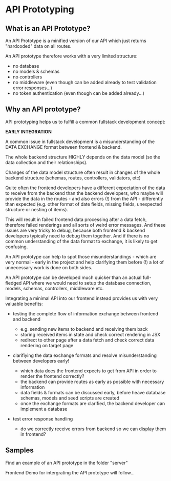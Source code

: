 # API Prototyping

## What is an API Prototype?

An API Prototype is a minified version of our API which just returns "hardcoded" data on all routes.

An API prototype therefore works with a very limited structure:
- no database
- no models & schemas
- no controllers
- no middleware (even though can be added already to test validation error responses...)
- no token authentication (even though can be added already...)

## Why an API prototype?

API prototyping helps us to fulfill a common fullstack development concept:

<b>EARLY INTEGRATION</b>

A common issue in fullstack development is a misunderstanding of the DATA EXCHANGE format between frontend & backend.

The whole backend structure HIGHLY depends on the data model (so the data collection and their relationships). 

Changes of the data model structure often result in changes of the whole backend structure (schemas, routes, controllers, validators, etc)

Quite often the frontend developers have a different expectation of the data to receive from the backend than the backend developers, who maybe will provide the data in the routes - and also errors (!) from the API - differently than expected (e.g. other format of date fields, missing fields, unexpected structure or nesting of items). 

This will result in failed frontend data processing after a data fetch, therefore failed renderings and all sorts of weird error messages. And these issues are very tricky to debug, because both frontend & backend developers typically need to debug them together. And if there is no common understanding of the data format to exchange, it is likely to get confusing.

An API prototype can help to spot those misunderstandings - which are very normal - early in the project and help clarifying them before (!) a lot of unnecessary work is done on both sides.

An API prototype can be developed much quicker than an actual full-fledged API where we would need to setup the database connection, models, schemas, controllers, middleware etc.

Integrating a minimal API into our frontend instead provides us with very valuable benefits:

- testing the complete flow of information exchange between frontend and backend
  - e.g. sending new items to backend and receiving them back
  - storing received items in state and check correct rendering in JSX
  - redirect to other page after a data fetch and check correct data rendering on target page

- clarifiying the data exchange formats and resolve misunderstanding between developers early!
  - which data does the frontend expects to get from API in order to render the frontend correctly?
  - the backend can provide routes as early as possible with necessary information
  - data fields & formats can be discussed early, before heave database schemas, models and seed scripts are created
  - once the exchange formats are clarified, the backend developer can implement a database

- test error response handling
  - do we correctly receive errors from backend so we can display them in frontend?

## Samples

Find an example of an API prototype in the folder "server"

Frontend Demo for intergrating the API prototype will follow...
